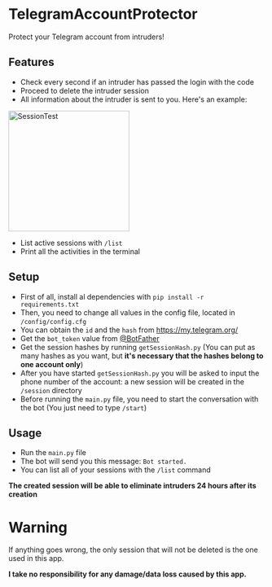 # TelegramAccountProtector
Protect your Telegram account from intruders!

## Features
- Check every second if an intruder has passed the login with the code
- Proceed to delete the intruder session
- All information about the intruder is sent to you. Here's an example:
 <img width="237" alt="SessionTest" src="https://user-images.githubusercontent.com/107145304/173835512-13db8975-dcd6-47c3-b3e4-e9e1a94727c9.png">

- List active sessions with `/list`
- Print all the activities in the terminal

## Setup
 - First of all, install al dependencies with `pip install -r requirements.txt`
 - Then, you need to change all values in the config file, located in `/config/config.cfg`
 - You can obtain the `id` and the `hash` from https://my.telegram.org/
 - Get the `bot_token` value from [@BotFather](https://t.me/BotFather "@BotFather")
 - Get the session hashes by running `getSessionHash.py` (You can put as many hashes as you want, but **it's necessary that the hashes belong to one account only**)
 - After you have started `getSessionHash.py` you will be asked to input the phone number of the account: a new session will be created in the `/session` directory
 - Before running the `main.py` file, you need to start the conversation with the bot (You just need to type `/start`)

## Usage
- Run the `main.py` file
- The bot will send you this message: `Bot started.`
- You can list all of your sessions with the `/list` command

**The created session will be able to eliminate intruders 24 hours after its creation**

# Warning
If anything goes wrong, the only session that will not be deleted is the one used in this app.

**I take no responsibility for any damage/data loss caused by this app.**

